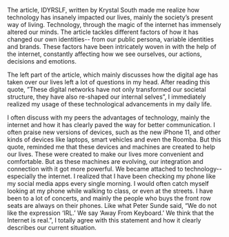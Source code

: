 The article, IDYRSLF, written by Krystal South made me realize how technology has insanely impacted our lives, mainly the society’s present way of living. Technology, through the magic of the internet has immensely altered our minds. The article tackles different factors of how it has changed our own identities-- from our public persona, variable identities and brands. These factors have been intricately woven in with the help of the internet, constantly affecting how we see ourselves, our actions, decisions and emotions.

The left part of the article, which mainly discusses how the digital age has taken over our lives left a lot of questions in my head. After reading this quote, ”These digital networks have not only transformed our societal structure, they have also re-shaped our internal selves”, I immediately realized my usage of these technological advancements in my daily life. 

I often discuss with my peers the advantages of technology, mainly the internet and how it has clearly paved the way for better communication. I often praise new versions of devices, such as the new iPhone 11, and other kinds of devices like laptops, smart vehicles and even the Roomba. But this quote, reminded me that these devices and machines are created to help our lives. These were created to make our lives more convenient and comfortable. But as these machines are evolving, our integration and connection with it got more powerful. We became attached to technology-- especially the internet. I realized that I have been checking my phone like my social media apps every single morning. I would often catch myself looking at my phone while walking to class, or even at the streets. I have been to a lot of concerts, and mainly the people who buys the front row seats are always on their phones. Like what Peter Sunde said, “We do not like the expression ‘IRL.’ We say ‘Away From Keyboard.’ We think that the Internet is real.”, I totally agree with this statement and how it clearly describes our current situation.
